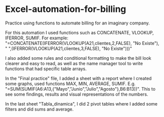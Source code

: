 # Excel-automation-for-billing
Practice using functions to automate billing for an imaginary company.

For this automation I used functions such as CONCATENATE, VLOOKUP, IFERROR, SUMIF. For example: "=CONCATENATE(IFERROR(VLOOKUP(A21,clientes,2,FALSE), "No Existe"), " ",(IFERROR(VLOOKUP(A21,clientes,3,FALSE), "No Existe")))" 

I also added some rules and conditional formatting to make the bill look clearer and easy to read, as well as the name manager tool to write functions that had specific table arrays.

In the "Final practice" file, I added a sheet with a report where I created some graphs, used functions MAX, MIN, AVERAGE, SUMIF. E.g. "=SUM(SUMIF(A6:A13,{"Mayo","Junio","Julio","Agosto"},B6:B13))". This to see some findings, results and visual representations of the numbers. 

In the last sheet "Tabla_dinamica", I did 2 pivot tables where I added some filters and did sums and average.
